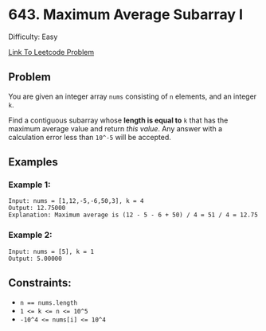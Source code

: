 # 643. Maximum Average Subarray I
Difficulty: Easy

[Link To Leetcode Problem](https://leetcode.com/problems/maximum-average-subarray-i/)

## Problem
You are given an integer array `nums` consisting of `n` elements, and an integer `k`.

Find a contiguous subarray whose **length is equal to** `k` that has the maximum average value and return *this value*. Any answer with a calculation error less than `10^-5` will be accepted.

## Examples
### Example 1:
```
Input: nums = [1,12,-5,-6,50,3], k = 4
Output: 12.75000
Explanation: Maximum average is (12 - 5 - 6 + 50) / 4 = 51 / 4 = 12.75
```
### Example 2:
```
Input: nums = [5], k = 1
Output: 5.00000
```

## Constraints:
- `n == nums.length`
- `1 <= k <= n <= 10^5`
- `-10^4 <= nums[i] <= 10^4`